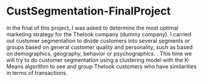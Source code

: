 # CustSegmentation-FinalProject
in the final of this project, I was asked to determine the most optimal marketing strategy for the Thelook company (dummy company). I carried out customer segmentation to divide customers into several segments or groups based on general customer quality and personality, such as based on demographics, geography, behavior or psychographics. . This time we will try to do customer segmentation using a clustering model with the K-Means algorithm to see and group Thelook customers who have similarities in terms of transactions.
